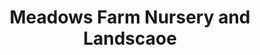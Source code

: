---
title: "Meadows Farm Nursery and Landscaoe"
url: /fredericksburg/meadows-farm-nursery-and-landscaoe/
shop: Garten-Center
---